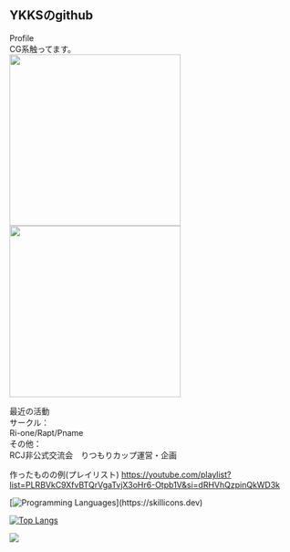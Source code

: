 ##  YKKSのgithub

Profile  
CG系触ってます。  
<img src="https://github.com/user-attachments/assets/ad152ff7-2bd1-441f-8af4-50204ad85f7f" width="300"><img src="https://github.com/user-attachments/assets/9b612960-c849-46df-8fef-69a3a9305ad4" width="300">


最近の活動  
サークル：  
Ri-one/Rapt/Pname  
その他：  
RCJ非公式交流会　りつもりカップ運営・企画

作ったものの例(プレイリスト)
https://youtube.com/playlist?list=PLRBVkC9XfvBTQrVgaTvjX3oHr6-Otpb1V&si=dRHVhQzpinQkWD3k


[![Programming Languages](https://skillicons.dev/icons?i=blender,cpp,cs,discord,docker,github,kotlin,py,unity,)](https://skillicons.dev)

[![Top Langs](https://github-readme-stats.vercel.app/api/top-langs/?username=YKKS223)](https://github.com/anuraghazra/github-readme-stats)

![](https://github-profile-summary-cards.vercel.app/api/cards/profile-details?username=YKKS223&theme=2077)

<!--
**YKKS223/YKKS223** is a ✨ _special_ ✨ repository because its `README.md` (this file) appears on your GitHub profile.

Here are some ideas to get you started:

- 🔭 I’m currently working on ...
- 🌱 I’m currently learning ...
- 👯 I’m looking to collaborate on ...
- 🤔 I’m looking for help with ...
- 💬 Ask me about ...
- 📫 How to reach me: ...
- 😄 Pronouns: ...
- ⚡ Fun fact: ...
-->
